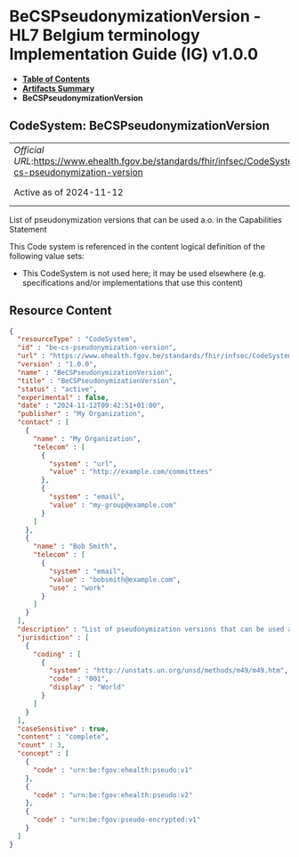 # BeCSPseudonymizationVersion - HL7 Belgium terminology Implementation Guide (IG) v1.0.0

* [**Table of Contents**](toc.md)
* [**Artifacts Summary**](artifacts.md)
* **BeCSPseudonymizationVersion**

## CodeSystem: BeCSPseudonymizationVersion 

| | |
| :--- | :--- |
| *Official URL*:https://www.ehealth.fgov.be/standards/fhir/infsec/CodeSystem/be-cs-pseudonymization-version | *Version*:1.0.0 |
| Active as of 2024-11-12 | *Computable Name*:BeCSPseudonymizationVersion |

 
List of pseudonymization versions that can be used a.o. in the Capabilities Statement 

 This Code system is referenced in the content logical definition of the following value sets: 

* This CodeSystem is not used here; it may be used elsewhere (e.g. specifications and/or implementations that use this content)



## Resource Content

```json
{
  "resourceType" : "CodeSystem",
  "id" : "be-cs-pseudonymization-version",
  "url" : "https://www.ehealth.fgov.be/standards/fhir/infsec/CodeSystem/be-cs-pseudonymization-version",
  "version" : "1.0.0",
  "name" : "BeCSPseudonymizationVersion",
  "title" : "BeCSPseudonymizationVersion",
  "status" : "active",
  "experimental" : false,
  "date" : "2024-11-12T09:42:51+01:00",
  "publisher" : "My Organization",
  "contact" : [
    {
      "name" : "My Organization",
      "telecom" : [
        {
          "system" : "url",
          "value" : "http://example.com/committees"
        },
        {
          "system" : "email",
          "value" : "my-group@example.com"
        }
      ]
    },
    {
      "name" : "Bob Smith",
      "telecom" : [
        {
          "system" : "email",
          "value" : "bobsmith@example.com",
          "use" : "work"
        }
      ]
    }
  ],
  "description" : "List of pseudonymization versions that can be used a.o. in the Capabilities Statement",
  "jurisdiction" : [
    {
      "coding" : [
        {
          "system" : "http://unstats.un.org/unsd/methods/m49/m49.htm",
          "code" : "001",
          "display" : "World"
        }
      ]
    }
  ],
  "caseSensitive" : true,
  "content" : "complete",
  "count" : 3,
  "concept" : [
    {
      "code" : "urn:be:fgov:ehealth:pseudo:v1"
    },
    {
      "code" : "urn:be:fgov:ehealth:pseudo:v2"
    },
    {
      "code" : "urn:be:fgov:pseudo-encrypted:v1"
    }
  ]
}

```
